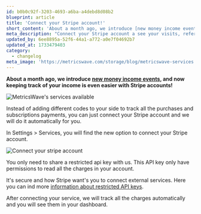 ```yaml
---
id: b0b0c92f-3203-4693-a6ba-a4debd8d08b2
blueprint: article
title: 'Connect your Stripe account!'
short_content: 'About a month ago, we introduce [new money income events](/blog/money-income-events), and now keeping track of your income is even easier with Stripe accounts!'
meta_description: "Connect your Stripe account a see your visits, referrals, and income on your MetricsWave's Dashboard."
updated_by: 6ee8895a-52f6-44a1-a772-a0e7f04692b7
updated_at: 1733479403
category:
  - changelog
meta_image: 'https://metricswave.com/storage/blog/metricswave-services.png'
---
```

**About a month ago, we introduce [new money income events](/blog/money-income-events), and now keeping track of your income is even easier with Stripe accounts!**

![MetricsWave's services available](/storage/blog/metricswave-services.png)

Instead of adding different codes to your side to track all the purchases and subscriptions payments, you can just connect your Stripe account and we will do it automatically for you.

In Settings > Services, you will find the new option to connect your Stripe account.

![Connect your stripe account](/storage/blog/connect-your-stripe-account.png)

You only need to share a restricted api key with us. This API key only have permissions to read all the charges in your account.

It's secure and how Stripe want's you to connect external services. Here you can ind more [information about restricted API keys](https://docs.stripe.com/keys).

After connecting your service, we will track all the charges automatically and you will see them in your dashboard.